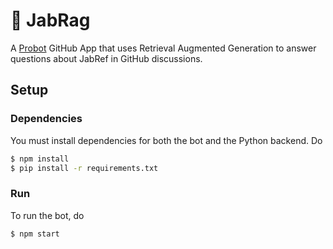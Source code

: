 # 🤖 JabRag

A [Probot](https://github.com/probot/probot) GitHub App that uses Retrieval Augmented Generation to answer questions about JabRef in GitHub discussions.

## Setup

### Dependencies

You must install dependencies for both the bot and the Python backend. Do

```sh
$ npm install
$ pip install -r requirements.txt
```

### Run

To run the bot, do

```sh
$ npm start
```

